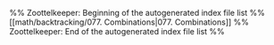 %% Zoottelkeeper: Beginning of the autogenerated index file list  %%
 [[math/backtracking/077. Combinations|077. Combinations]]
%% Zoottelkeeper: End of the autogenerated index file list  %%
